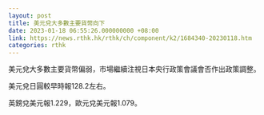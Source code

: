 ```yaml
---
layout: post
title: 美元兌大多數主要貨幣向下
date: 2023-01-18 06:55:26.000000000 +08:00
link: https://news.rthk.hk/rthk/ch/component/k2/1684340-20230118.htm
categories: rthk
---
```


美元兌大多數主要貨幣偏弱，市場繼續注視日本央行政策會議會否作出政策調整。

美元兌日圓較早時報128.2左右。

英鎊兌美元報1.229，歐元兌美元報1.079。
